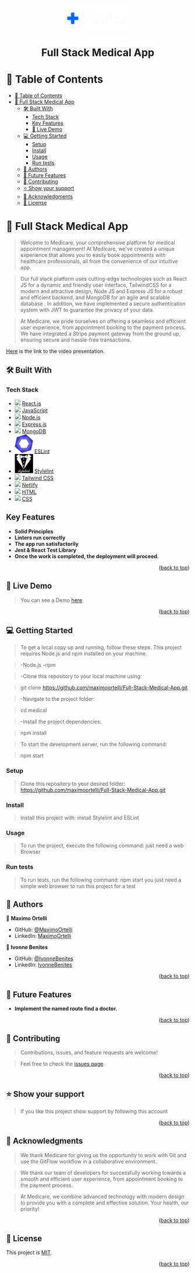<a name="readme-top"></a>

<div align="center">
   <img src="./src/assets/images/logo2.png" width="180"></img>
   <h1><b>Full Stack Medical App</b></h1>
</div>

# 📗 Table of Contents

- [📗 Table of Contents](#-table-of-contents)
- [📖 Full Stack Medical App ](#-full-stack-medical-app-)
  - [🛠 Built With ](#-built-with-)
    - [Tech Stack ](#tech-stack-)
    - [Key Features ](#key-features-)
    - [🚀 Live Demo ](#-live-demo-)
  - [💻 Getting Started ](#-getting-started-)
    - [Setup](#setup)
    - [Install](#install)
    - [Usage](#usage)
    - [Run tests](#run-tests)
  - [👥 Authors ](#-authors-)
  - [🔭 Future Features ](#-future-features-)
  - [🤝 Contributing ](#-contributing-)
  - [⭐️ Show your support ](#️-show-your-support-)
  - [🙏 Acknowledgments ](#-acknowledgments-)
  - [📝 License ](#-license-)

# 📖 Full Stack Medical App <a name="about-project"></a>

> Welcome to Medicare, your comprehensive platform for medical appointment management! At Medicare, we've created a unique experience    that allows you to easily book appointments with healthcare professionals, all from the convenience of our intuitive app.

> Our full stack platform uses cutting-edge technologies such as React JS for a dynamic and friendly user interface, TailwindCSS for a   modern and attractive design, Node JS and Express JS for a robust and efficient backend, and MongoDB for an agile and scalable database . In addition, we have implemented a secure authentication system with JWT to guarantee the privacy of your data.

> At Medicare, we pride ourselves on offering a seamless and efficient user experience, from appointment booking to the payment process. We have integrated a Stripe payment gateway from the ground up, ensuring secure and hassle-free transactions.

[Here](https://drive.google.com/file/) is the link to the video presentation.

## 🛠 Built With <a name="built-with"></a>

### Tech Stack <a name="tech-stack"></a>

<ul>   
  <li>
    <img src="https://skillicons.dev/icons?i=react"/>
    <a href="https://reactjs.org">React.js</a>
  </li>
  <li>
       <img src="https://skillicons.dev/icons?i=js"/>
       <a href="https://developer.mozilla.org/en-US/docs/Web/JavaScript">JavaScript</a>
  </li>
  <li>
       <img src="https://skillicons.dev/icons?i=nodejs"/>
       <a href="https://nodejs.org/en">Node.js</a>
  </li>
  <li>
    <img src="https://skillicons.dev/icons?i=expressjs"/>
    <a href="https://expressjs.com">Express.js</a>
  </li>
  <li>
    <img src="https://skillicons.dev/icons?i=mongodb"/>
    <a href="https://www.mongodb.com">MongoDB</a>
  </li>
  <li>
    <img src="./src/assets/images/eslint.png" width="50"/>
    <a href="https://eslint.org">ESLint</a>
  </li>
  <li>
    <img src="./src/assets/images/stylelint.png" width="50"/>
    <a href="https://stylelint.io">Stylelint</a>
  </li>
  <li>
    <img src="https://skillicons.dev/icons?i=tailwindcss"/>
    <a href="https://tailwindcss.com">Tailwind CSS</a>
  </li>
  <li>
    <img src="https://skillicons.dev/icons?i=netlify"/>
    <a href="https://www.netlify.com">Netlify</a>
  </li>
  <li>
    <img src="https://skillicons.dev/icons?i=html"/>
    <a href="https://developer.mozilla.org/en-US/docs/Web/HTML">HTML</a>
  </li>
  <li>
    <img src="https://skillicons.dev/icons?i=css"/>
    <a href="https://developer.mozilla.org/en-US/docs/Web/CSS">CSS</a>
  </li>
  </ul>
 
## Key Features <a name="key-features"></a>

- **Solid Principles**
- **Linters run correctly**
- **The app run satisfactorily**
- **Jest & React Test Library**
- **Once the work is completed, the deployment will proceed.**

<p align="right">(<a href="#readme-top">back to top</a>)</p>

## 🚀 Live Demo <a name="live-demo"></a>

> You can see a Demo [here](https://turnoya.netlify.app/).

<p align="right">(<a href="#readme-top">back to top</a>)</p>

## 💻 Getting Started <a name="getting-started"></a>

> To get a local copy up and running, follow these steps.
> This project requires Node.js and npm installed on your machine.

> -Node.js
> -npm

> -Clone this repository to your local machine using:

>  git clone https://github.com/maximoortelli/Full-Stack-Medical-App.git

> -Navigate to the project folder:

> cd medical

> -Install the project dependencies:

> npm install

> To start the development server, run the following command:

> npm start

### Setup

> Clone this repository to your desired folder: https://github.com/maximoortelli/Full-Stack-Medical-App.git

### Install

> Install this project with: install Stylelint and ESLint

### Usage

> To run the project, execute the following command: just need a web Browser

### Run tests

> To run tests, run the following command: npm start
> you just need a simple web browser to run this project for a test

## 👥 Authors <a name="authors"></a>

👤 **Maximo Ortelli**

-   GitHub: [@MaximoOrtelli](https://github.com/maximoortelli)
-   LinkedIn: [MaximoOrtelli](https://www.linkedin.com/in/maximo-ortelli-rueda/)

👤 **Ivonne Benites**

-   GitHub: [@IvonneBenites](https://github.com/IvonneBenitesRodriguez)
-   LinkedIn: [IvonneBenites](https://www.linkedin.com/in/ivonnebenites/)


<p align="right">(<a href="#readme-top">back to top</a>)</p>

## 🔭 Future Features <a name="future-features"></a>

-   **Implement the named route find a doctor.**

<p align="right">(<a href="#readme-top">back to top</a>)</p>

## 🤝 Contributing <a name="contributing"></a>

> Contributions, issues, and feature requests are welcome!

> Feel free to check the [issues page](https://github.com/maximoortelli/Full-Stack-Medical-App/issues).

<p align="right">(<a href="#readme-top">back to top</a>)</p>

## ⭐️ Show your support <a name="support"></a>

> If you like this project show support by following this account

<p align="right">(<a href="#readme-top">back to top</a>)</p>

<!-- ACKNOWLEDGEMENTS -->

## 🙏 Acknowledgments <a name="acknowledgements"></a>

> We thank Medicare for giving us the opportunity to work with Git and use the GitFlow workflow in a collaborative environment.

> We thank our team of developers for successfully working towards a smooth and efficient user experience, from appointment
  booking to the payment process.

> At Medicare, we combine advanced technology with modern design to provide you with a complete and effective solution. Your health, our
  priority!

<p align="right">(<a href="#readme-top">back to top</a>)</p>

<!-- LICENSE -->

## 📝 License <a name="license"></a>

This project is [MIT](./LICENSE).

<p align="right">(<a href="#readme-top">back to top</a>)</p>
